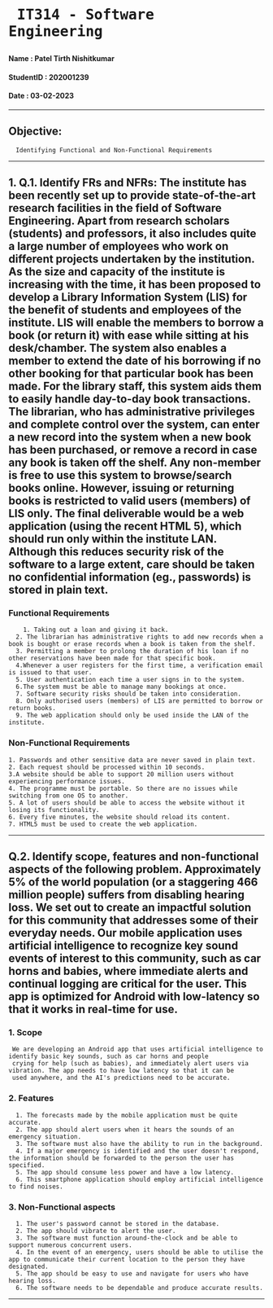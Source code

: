 # <pre>                  IT314 - Software Engineering </pre>

#### Name       : Patel Tirth Nishitkumar
#### StudentID  : 202001239
#### Date       : 03-02-2023

----

## Objective:
      Identifying Functional and Non-Functional Requirements

----
## 1. Q.1. Identify FRs and NFRs: The institute has been recently set up to provide state-of-the-art research facilities in the field of Software Engineering. Apart from research scholars (students) and professors, it also includes quite a large number of employees who work on different projects undertaken by the institution. As the size and capacity of the institute is increasing with the time, it has been proposed to develop a Library Information System (LIS) for the benefit of students and employees of the institute. LIS will enable the members to borrow a book (or return it) with ease while sitting at his desk/chamber. The system also enables a member to extend the date of his borrowing if no other booking for that particular book has been made. For the library staff, this system aids them to easily handle day-to-day book transactions. The librarian, who has administrative privileges and complete control over the system, can enter a new record into the system when a new book has been purchased, or remove a record in case any book is taken off the shelf. Any non-member is free to use this system to browse/search books online. However, issuing or returning books is restricted to valid users (members) of LIS only. The final deliverable would be a web application (using the recent HTML 5), which should run only within the institute LAN. Although this reduces security risk of the software to a large extent, care should be taken no confidential information (eg., passwords) is stored in plain text.

### Functional Requirements

    	1. Taking out a loan and giving it back.
      2. The librarian has administrative rights to add new records when a book is bought or erase records when a book is taken from the shelf.
      3. Permitting a member to prolong the duration of his loan if no other reservations have been made for that specific book.
      4.Whenever a user registers for the first time, a verification email is issued to that user.
      5. User authentication each time a user signs in to the system.
      6.The system must be able to manage many bookings at once.
      7. Software security risks should be taken into consideration.
      8. Only authorised users (members) of LIS are permitted to borrow or return books.
      9. The web application should only be used inside the LAN of the institute.
    
### Non-Functional Requirements
    
    1. Passwords and other sensitive data are never saved in plain text.
    2. Each request should be processed within 10 seconds.
    3.A website should be able to support 20 million users without experiencing performance issues.
    4. The programme must be portable. So there are no issues while switching from one OS to another.
    5. A lot of users should be able to access the website without it losing its functionality.
    6. Every five minutes, the website should reload its content.
    7. HTML5 must be used to create the web application.
----
## Q.2. Identify scope, features and non-functional aspects of the following problem. Approximately 5% of the world population (or a staggering 466 million people) suffers from disabling hearing loss. We set out to create an impactful solution for this community that addresses some of their everyday needs. Our mobile application uses artificial intelligence to recognize key sound events of interest to this community, such as car horns and babies, where immediate alerts and continual logging are critical for the user. This app is optimized for Android with low-latency so that it works in real-time for use.

### 1. Scope
     We are developing an Android app that uses artificial intelligence to identify basic key sounds, such as car horns and people 
     crying for help (such as babies), and immediately alert users via vibration. The app needs to have low latency so that it can be 
     used anywhere, and the AI's predictions need to be accurate.
    
### 2. Features
      1. The forecasts made by the mobile application must be quite accurate.
      2. The app should alert users when it hears the sounds of an emergency situation.
      3. The software must also have the ability to run in the background.
      4. If a major emergency is identified and the user doesn't respond, the information should be forwarded to the person the user has specified.
      5. The app should consume less power and have a low latency.
      6. This smartphone application should employ artificial intelligence to find noises.

### 3. Non-Functional aspects
      1. The user's password cannot be stored in the database.
      2. The app should vibrate to alert the user.
      3. The software must function around-the-clock and be able to support numerous concurrent users.
      4. In the event of an emergency, users should be able to utilise the app to communicate their current location to the person they have designated.
      5. The app should be easy to use and navigate for users who have hearing loss.
      6. The software needs to be dependable and produce accurate results.
    
----

